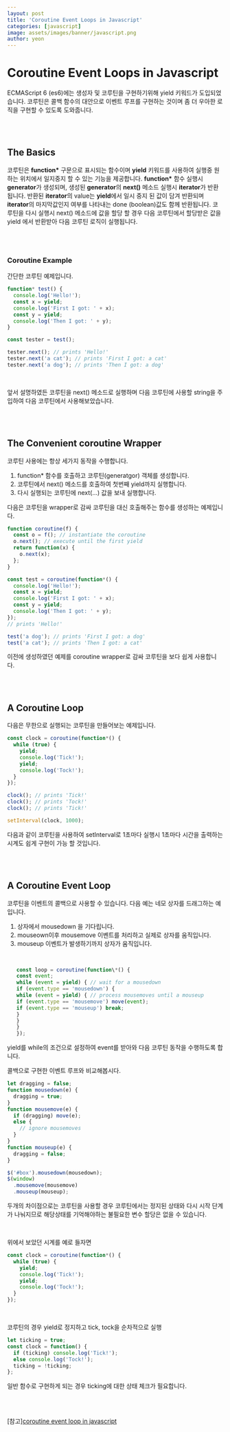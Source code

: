 ```yaml
---
layout: post
title: 'Coroutine Event Loops in Javascript'
categories: [javascript]
image: assets/images/banner/javascript.png
author: yeon
---
```


# Coroutine Event Loops in Javascript

ECMAScript 6 (es6)에는 생성자 및 코루틴을 구현하기위해 yield 키워드가 도입되었습니다. 코루틴은 콜백 함수의 대안으로 이벤트 루프를 구현하는 것이며 좀 더 우아한 로직을 구현할 수 있도록 도와줍니다. <br>

<br><br>

## The Basics

코루틴은 **function\*** 구문으로 표시되는 함수이며 **yield** 키워드를 사용하여 실행중 원하는 위치에서 일지중지 할 수 있는 기능을 제공합니다. **function\*** 함수 실행시 **generator**가 생성되며, 생성된 **generator**의 **next()** 메소드 실행시 **iterator**가 반환됩니다. 반환된 **iterator**의 value는 **yield**에서 일시 중지 된 값이 담겨 반환되며 **iterator**의 마지막값인지 여부를 나타내는 done (boolean)값도 함께 반환됩니다. 코루틴을 다시 실행시 next() 메소드에 값을 할당 할 경우 다음 코루틴에서 할당받은 값을 yield 에서 반환받아 다음 코루틴 로직이 실행됩니다. <br>

<br><br>

### Coroutine Example

간단한 코루틴 예제입니다. <br>

```javascript
function* test() {
  console.log('Hello!');
  const x = yield;
  console.log('First I got: ' + x);
  const y = yield;
  console.log('Then I got: ' + y);
}

const tester = test();

tester.next(); // prints 'Hello!'
tester.next('a cat'); // prints 'First I got: a cat'
tester.next('a dog'); // prints 'Then I got: a dog'
```

<br>

앞서 설명하였든 코루틴을 next() 메소드로 실행하며 다음 코루틴에 사용할 string을 주입하여 다음 코루틴에서 사용해보았습니다. <br>

<br><br>

## The Convenient coroutine Wrapper

코루틴 사용에는 항상 세가지 동작을 수행합니다.

1. function\* 함수를 호출하고 코루틴(generatgor) 객체를 생성합니다.
2. 코루틴에서 next() 메소드를 호출하여 첫번째 yield까지 실행합니다.
3. 다시 실행되는 코루틴에 next(...) 값을 보내 실행합니다.

다음은 코루틴을 wrapper로 감싸 코루틴을 대신 호출해주는 함수를 생성하는 예제입니다. <br>

```javascript
function coroutine(f) {
  const o = f(); // instantiate the coroutine
  o.next(); // execute until the first yield
  return function(x) {
    o.next(x);
  };
}

const test = coroutine(function*() {
  console.log('Hello!');
  const x = yield;
  console.log('First I got: ' + x);
  const y = yield;
  console.log('Then I got: ' + y);
});
// prints 'Hello!'

test('a dog'); // prints 'First I got: a dog'
test('a cat'); // prints 'Then I got: a cat'
```

이전에 생성하였던 예제를 coroutine wrapper로 감싸 코루틴을 보다 쉽게 사용합니다. <br>

<br><br>

## A Coroutine Loop

다음은 무한으로 실행되는 코루틴을 만들어보는 예제입니다. <br>

```javascript
const clock = coroutine(function*() {
  while (true) {
    yield;
    console.log('Tick!');
    yield;
    console.log('Tock!');
  }
});

clock(); // prints 'Tick!'
clock(); // prints 'Tock!'
clock(); // prints 'Tick!'

setInterval(clock, 1000);
```

다음과 같이 코루틴을 사용하여 setInterval로 1초마다 실행시 1초마다 시간을 출력하는 시계도 쉽게 구현이 가능 할 것입니다. <br>

<br><br>

## A Coroutine Event Loop

코루틴을 이벤트의 콜백으로 사용할 수 있습니다. 다음 예는 네모 상자를 드래그하는 예입니다. <br>

1. 상자에서 mousedown 을 기다립니다.
2. mouseown이후 mousemove 이벤트를 처리하고 실제로 상자를 움직입니다.
3. mouseup 이벤트가 발생하기까지 상자가 움직입니다.

<br>

```javascript
   const loop = coroutine(function\*() {
   const event;
   while (event = yield) { // wait for a mousedown
   if (event.type == 'mousedown') {
   while (event = yield) { // process mousemoves until a mouseup
   if (event.type == 'mousemove') move(event);
   if (event.type == 'mouseup') break;
   }
   }
   }
   });
```

yield를 while의 조건으로 설정하여 event를 받아와 다음 코루틴 동작을 수행하도록 합니다. <br>

콜백으로 구현한 이벤트 루프와 비교해봅시다. <br>

```javascript
let dragging = false;
function mousedown(e) {
  dragging = true;
}
function mousemove(e) {
  if (dragging) move(e);
  else {
    // ignore mousemoves
  }
}
function mouseup(e) {
  dragging = false;
}

$('#box').mousedown(mousedown);
$(window)
  .mousemove(mousemove)
  .mouseup(mouseup);
```

두개의 차이점으로는 코루틴을 사용할 경우 코루틴에서는 정지된 상태와 다시 시작 단계가 나눠지므로 해당상태를 기억해야하는 불필요한 변수 할당은 없을 수 있습니다. <br>

<br>

위에서 보았던 시계를 예로 들자면

```javascript
const clock = coroutine(function*() {
  while (true) {
    yield;
    console.log('Tick!');
    yield;
    console.log('Tock!');
  }
});
```

<br>

코루틴의 경우 yield로 정지하고 tick, tock을 순차적으로 실행 <br>

```javascript
let ticking = true;
const clock = function() {
  if (ticking) console.log('Tick!');
  else console.log('Tock!');
  ticking = !ticking;
};
```

일반 함수로 구현하게 되는 경우 ticking에 대한 상태 체크가 필요합니다. <br>

<br><br>

[참고][coroutine event loop in javascript](https://x.st/javascript-coroutines/)

<br><br><br>

